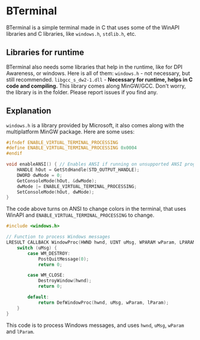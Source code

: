 # BTerminal
BTerminal is a simple terminal made in C that uses some of the WinAPI libraries and C libraries,
like `windows.h`, `stdlib.h`, etc.

## Libraries for runtime
BTerminal also needs some libraries that help in the runtime, like for DPI Awareness, or windows.
Here is all of them:
`windows.h` - not necessary, but still recommended.
`libgcc_s_dw2-1.dll` - **Necessary for runtime, helps in C code and compiling.**
This library comes along MinGW/GCC. Don't worry, the library is in the folder.
Please report issues if you find any.

## Explanation
`windows.h` is a library provided by Microsoft, it also comes along with the multiplatform MinGW
package. Here are some uses:
```c
#ifndef ENABLE_VIRTUAL_TERMINAL_PROCESSING
#define ENABLE_VIRTUAL_TERMINAL_PROCESSING 0x0004
#endif

void enableANSI() { // Enables ANSI if running on unsupported ANSI program
    HANDLE hOut = GetStdHandle(STD_OUTPUT_HANDLE);
    DWORD dwMode = 0;
    GetConsoleMode(hOut, &dwMode);
    dwMode |= ENABLE_VIRTUAL_TERMINAL_PROCESSING;
    SetConsoleMode(hOut, dwMode);
}
```
The code above turns on ANSI to change colors in the terminal, that uses WinAPI and
`ENABLE_VIRTUAL_TERMINAL_PROCESSING` to change.

```c
#include <windows.h>

// Function to process Windows messages
LRESULT CALLBACK WindowProc(HWND hwnd, UINT uMsg, WPARAM wParam, LPARAM lParam) {
    switch (uMsg) {
        case WM_DESTROY:
            PostQuitMessage(0);
            return 0;

        case WM_CLOSE:
            DestroyWindow(hwnd);
            return 0;

        default:
            return DefWindowProc(hwnd, uMsg, wParam, lParam);
    }
}
```
This code is to process Windows messages, and uses `hwnd`, `uMsg`, `wParam` and `lParam`.
